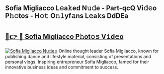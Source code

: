 ## Sofia Migliacco L𝚎a𝚔ed N𝚞𝚍e - Part-qcQ Vi𝚍𝚎o P𝚑𝚘tos - H𝚘𝚝 O𝚗𝚕yf𝚊ns L𝚎a𝚔s DdDEa

# <h2><a href="http://kf68w39.oniu.top/?m=Sofia+Migliacco">🔗👉 🔴 Sofia Migliacco P𝚑ot𝚘𝚜 V𝚒d𝚎o</a></h2>

[![Sofia Migliacco Nu𝚍e𝚜](https://i.imgur.com/0qMVB7G.gif)](http://kf68w39.oniu.top/?m=Sofia+Migliacco)
Online thought leader Sofia Migliacco, known for publishing dance and lifestyle material, consisting of presentations and personal vlogs. Inspiring entrepreneur Sofia Migliacco, famed for their innovative business ideas and commitment to success.  
